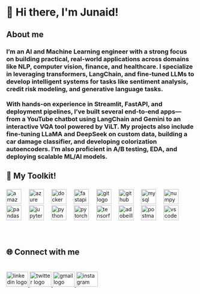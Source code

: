 <h1 align="left">👋 Hi there, I'm Junaid!</h1>

###

<h2 align="left">About me</h2>

###

<h3 align="left">I’m an AI and Machine Learning engineer with a strong focus on building practical, real-world applications across domains like NLP, computer vision, finance, and healthcare. I specialize in leveraging transformers, LangChain, and fine-tuned LLMs to develop intelligent systems for tasks like sentiment analysis, credit risk modeling, and generative language tasks.<br><br>With hands-on experience in Streamlit, FastAPI, and deployment pipelines, I’ve built several end-to-end apps—from a YouTube chatbot using LangChain and Gemini to an interactive VQA tool powered by ViLT. My projects also include fine-tuning LLaMA and DeepSeek on custom data, building a car damage classifier, and developing colorization autoencoders. I’m also proficient in A/B testing, EDA, and deploying scalable ML/AI models.</h3>

###

<h2 align="left">🧠 My Toolkit!</h2>

###

<div align="left">
  <img src="https://skillicons.dev/icons?i=aws" height="40" alt="amazonwebservices logo"  />
  <img width="12" />
  <img src="https://cdn.jsdelivr.net/gh/devicons/devicon/icons/azure/azure-original.svg" height="40" alt="azure logo"  />
  <img width="12" />
  <img src="https://skillicons.dev/icons?i=docker" height="40" alt="docker logo"  />
  <img width="12" />
  <img src="https://skillicons.dev/icons?i=fastapi" height="40" alt="fastapi logo"  />
  <img width="12" />
  <img src="https://skillicons.dev/icons?i=git" height="40" alt="git logo"  />
  <img width="12" />
  <img src="https://skillicons.dev/icons?i=github" height="40" alt="github logo"  />
  <img width="12" />
  <img src="https://skillicons.dev/icons?i=mysql" height="40" alt="mysql logo"  />
  <img width="12" />
  <img src="https://cdn.jsdelivr.net/gh/devicons/devicon/icons/numpy/numpy-original.svg" height="40" alt="numpy logo"  />
  <img width="12" />
  <img src="https://cdn.jsdelivr.net/gh/devicons/devicon/icons/pandas/pandas-original.svg" height="40" alt="pandas logo"  />
  <img width="12" />
  <img src="https://cdn.jsdelivr.net/gh/devicons/devicon/icons/jupyter/jupyter-original-wordmark.svg" height="40" alt="jupyter logo"  />
  <img width="12" />
  <img src="https://skillicons.dev/icons?i=py" height="40" alt="python logo"  />
  <img width="12" />
  <img src="https://skillicons.dev/icons?i=pytorch" height="40" alt="pytorch logo"  />
  <img width="12" />
  <img src="https://skillicons.dev/icons?i=tensorflow" height="40" alt="tensorflow logo"  />
  <img width="12" />
  <img src="https://skillicons.dev/icons?i=ai" height="40" alt="adobeillustrator logo"  />
  <img width="12" />
  <img src="https://skillicons.dev/icons?i=postman" height="40" alt="postman logo"  />
  <img width="12" />
  <img src="https://skillicons.dev/icons?i=vscode" height="40" alt="vscode logo"  />
</div>

###

<br clear="both">

<h2 align="left">🌐 Connect with me</h2>

###

<br clear="both">

<div align="left">
  <a href="https://www.linkedin.com/in/junaid-%E3%85%A4-4b234a308/" target="_blank">
    <img src="https://raw.githubusercontent.com/maurodesouza/profile-readme-generator/master/src/assets/icons/social/linkedin/default.svg" width="58" height="40" alt="linkedin logo"  />
  </a>
  <a href="https://x.com/am_juddy" target="_blank">
    <img src="https://raw.githubusercontent.com/maurodesouza/profile-readme-generator/master/src/assets/icons/social/twitter/default.svg" width="58" height="40" alt="twitter logo"  />
  </a>
  <a href="junaid76170@gmail.com" target="_blank">
    <img src="https://raw.githubusercontent.com/maurodesouza/profile-readme-generator/master/src/assets/icons/social/gmail/default.svg" width="58" height="40" alt="gmail logo"  />
  </a>
  <a href="https://www.instagram.com/junaidariie/" target="_blank">
    <img src="https://raw.githubusercontent.com/maurodesouza/profile-readme-generator/master/src/assets/icons/social/instagram/default.svg" width="58" height="40" alt="instagram logo"  />
  </a>
</div>

###
